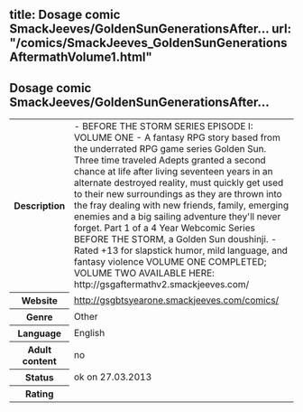 title: Dosage comic SmackJeeves/GoldenSunGenerationsAfter...
url: "/comics/SmackJeeves_GoldenSunGenerationsAftermathVolume1.html"
---
Dosage comic SmackJeeves/GoldenSunGenerationsAfter...
-----------------------------------------

<table class="comicinfo">
<tr>
<th>Description</th><td>- BEFORE THE STORM SERIES EPISODE I: VOLUME ONE - A fantasy RPG story based from the underrated RPG game series Golden Sun. Three time traveled Adepts granted a second chance at life after living seventeen years in an alternate destroyed reality, must quickly get used to their new surroundings as they are thrown into the fray dealing with new friends, family, emerging enemies and a big sailing adventure they'll never forget. Part 1 of a 4 Year Webcomic Series BEFORE THE STORM, a Golden Sun doushinji. - Rated +13 for slapstick humor, mild language, and fantasy violence VOLUME ONE COMPLETED; VOLUME TWO AVAILABLE HERE: http://gsgaftermathv2.smackjeeves.com/</td>
</tr>
<tr>
<th>Website</th><td><a href="http://gsgbtsyearone.smackjeeves.com/comics/">http://gsgbtsyearone.smackjeeves.com/comics/</a></td>
</tr>
<tr>
<th>Genre</th><td>Other</td>
</tr>
<tr>
<th>Language</th><td>English</td>
</tr>
<tr>
<th>Adult content</th><td>no</td>
</tr>
<tr>
<th>Status</th><td>ok on 27.03.2013</td>
</tr>
<tr>
<th>Rating</th><td><div class="g-plusone" data-size="standard" data-annotation="bubble"
 data-href="http://gsgbtsyearone.smackjeeves.com/comics/"></div></td>
</tr>
</table>
<script type="text/javascript">
  (function() {
    var po = document.createElement('script'); po.type = 'text/javascript'; po.async = true;
    po.src = 'https://apis.google.com/js/plusone.js';
    var s = document.getElementsByTagName('script')[0]; s.parentNode.insertBefore(po, s);
  })();
</script>
